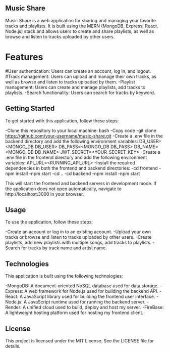 ## Music Share
Music Share is a web application for sharing and managing your favorite tracks and playlists. It is built using the MERN (MongoDB, Express, React, Node.js) stack and allows users to create and share playlists, as well as browse and listen to tracks uploaded by other users.

# Features
#User authentication: Users can create an account, log in, and logout.
#Track management: Users can upload and manage their own tracks, as well as browse and listen to tracks uploaded by them.
-Playlist management: Users can create and manage playlists, add tracks to playlists.
-Search functionality: Users can search for tracks by keyword.

## Getting Started
To get started with this application, follow these steps:

-Clone this repository to your local machine:
bash
-Copy code
-git clone https://github.com/your-username/music-share.git
-Create a .env file in the backend directory and add the following environment variables:
    DB_USER=<MONGO_DB DB_USER>
    DB_PASS=<MONGO_DB DB_PASS>
    DB_NAME=<MONGO_DB DB_NAME>
    JWT_SECRET=<YOUR_SECRET_KEY>
-Create a .env file in the frontend directory and add the following environment variables:
    API_URL=<RUNNING_API_URL>
-Install the required dependencies in both the frontend and backend directories:
-cd frontend
-npm install
-npm start
-cd ..
-cd backend
-npm install
-npm start

This will start the frontend and backend servers in development mode. If the application does not open automatically, navigate to http://localhost:3000 in your browser.

## Usage
To use the application, follow these steps:

-Create an account or log in to an existing account.
-Upload your own tracks or browse and listen to tracks uploaded by other users.
-Create playlists, add new playlists with multiple songs, add tracks to playlists.
-Search for tracks by track name and artist name.

## Technologies
This application is built using the following technologies:

-MongoDB: A document-oriented NoSQL database used for data storage.
-Express: A web framework for Node.js used for building the backend API.
-React: A JavaScript library used for building the frontend user interface.
-Node.js: A JavaScript runtime used for running the backend server.
-Render: A unified cloud  used to build, deploy and host my server.
-FireBase: A lightweight hosting platform used for hosting my frontend client.

## License
This project is licensed under the MIT License. See the LICENSE file for details.
